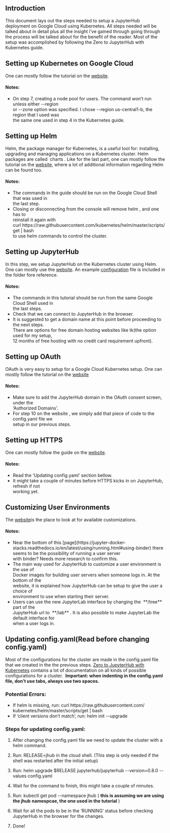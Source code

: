
## Introduction

This document lays out the steps needed to setup a JupyterHub deployment on Google Cloud
using Kubernetes. All steps needed will be talked about in detail plus all the insight i’ve gained
through going through the process will be talked about for the benefit of the reader. Most of the
setup was accomplished by following the ​Zero to JupyterHub with Kubernetes​ guide.

## Setting up Kubernetes on Google Cloud

One can mostly follow the tutorial on the [​website​](https://zero-to-jupyterhub.readthedocs.io/en/latest/google/step-zero-gcp.html).

#### Notes:
<ul>
<li>On step 7, creating a node pool for users. The command won’t run unless either --region <br>
or --zone option was specified. I chose --region us-central1-b, the region that I used was <br>
the same one used in step 4 in the Kubernetes guide.
</ul>

## Setting up Helm

Helm​, the package manager for Kubernetes, is a useful tool for: installing, upgrading and
managing applications on a Kubernetes cluster. Helm packages are called ​ charts ​. Like for the
last part, one can mostly follow the tutorial on the ​[website](https://zero-to-jupyterhub.readthedocs.io/en/latest/setup-helm.html), where a lot of additional information
regarding Helm can be found too.

#### Notes:
<ul>
<li>The commands in the guide should be run on the Google Cloud Shell that was used in <br>
the last step.
<li>Closing or disconnecting from the console will remove helm ​, and one has to <br>
reinstall it again with <br>
curl https:​//​raw​.​githubusercontent​.​com​/​kubernetes​/​helm​/​master​/​scripts​/​get ​|​ bash <br>
to use helm commands to control the cluster.
</ul>

## Setting up JupyterHub

In this step, we setup JupyterHub on the Kubernetes cluster using Helm. One can mostly use
the ​[website](https://zero-to-jupyterhub.readthedocs.io/en/latest/setup-jupyterhub.html#setup-jupyterhub)​.
An example [configuration](https://github.com/LibreTexts/metalc/blob/master/docs/JupyterHub-on-GCloud/config-template.yaml) file is included in the folder fore reference.
#### Notes:
<ul>
<li>The commands in this tutorial should be run from the same Google Cloud Shell used in <br>
the last steps.
<li>Check that we can connect to JupyterHub in the browser.
<li>It is suggested to get a domain name at this point before proceeding to the next steps. <br>
There are options for free domain hosting websites like ​tk​(the option used for my setup, <br>
12 months of free hosting with no credit card requirement upfront).
</ul>

## Setting up OAuth

OAuth is very easy to setup for a Google Cloud Kubernetes setup. One can mostly follow the
tutorial on the ​[website](https://zero-to-jupyterhub.readthedocs.io/en/latest/authentication.html#google-oauth)
#### Notes:
<ul>
<li>Make sure to add the JupyterHub domain in the OAuth consent screen, under the <br>
‘Authorized Domains’.
<li>For step 10 on the website ​, we simply add that piece of code to the config.yaml file we <br>
setup in our previous steps.
</ul>

## Setting up HTTPS

One can mostly follow the guide on the ​[website](https://zero-to-jupyterhub.readthedocs.io/en/latest/security.html)​.
#### Notes:
<ul>
<li>Read the ‘Updating config.yaml’ section bellow.
<li>It might take a couple of minutes before HTTPS kicks in on JupyterHub, refresh if not <br>
working yet.
</ul>

## Customizing User Environments

The ​[website](https://zero-to-jupyterhub.readthedocs.io/en/latest/user-environment.html)​ is the place to look at for available customizations.
#### Notes:
<ul>
<li>Near the bottom of this [page](https://jupyter-docker-stacks.readthedocs.io/en/latest/using/running.html#using-binder) there seems to be the possibility of running a user server <br>
with binder? Needs more research to confirm this.
<li>The main way used for JupyterHub to customize a user environment is the use of <br>
Docker images for building user servers when someone logs in. At the bottom of the <br>
website, it is explained how JupyterHub can be setup to give the user a choice of <br>
environment to use when starting their server.
<li>Users can use the new JupyterLab interface by changing the ​ **/tree** ​ part of the <br>
JupyterHub url to ​ **/lab** ​. It is also possible to make JupyterLab the default interface for <br>
when a user logs in.
</ul>

## Updating config.yaml(Read before changing config.yaml)

Most of the configurations for the cluster are made in the config.yaml file that we created in the
the previous steps. ​[Zero to JupyterHub with Kubernetes​](https://zero-to-jupyterhub.readthedocs.io/en/latest/index.html) contains a lot of documentation on all
kinds of possible configurations for a cluster. ​ **Important: when indenting in the config.yaml
file, don’t use tabs, always use two spaces.**

### Potential Errors:
<ul>
<li>If helm is missing, run:
curl https:​//​raw​.​githubusercontent​.​com​/​kubernetes​/​helm​/​master​/​scripts​/​get ​|​ bash
<li>If ‘client versions don’t match’, run: helm init --upgrade
</ul>

### Steps for updating config.yaml:

1. After changing the config.yaml file we need to update the cluster with a helm command.
2. Run: RELEASE=jhub in the cloud shell. (This step is only needed if the shell was
    restarted after the initial setup)
3. Run: helm upgrade $RELEASE jupyterhub/jupyterhub --version=0.8.0 --values
    config.yaml
4. Wait for the command to finish, this might take a couple of minutes.

5. Run: kubectl get pod --namespace jhub (​ **this is assuming we are using the jhub**
    **namespcae, the one used in the tutorial** ​)
6. Wait for all the pods to be in the ‘RUNNING’ status before checking JupyterHub in the
    browser for the changes.
7. Done!
